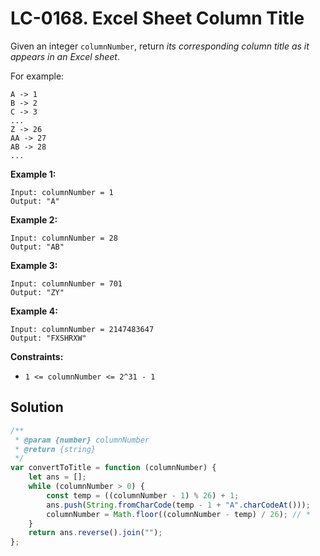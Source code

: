 # LC-0168. Excel Sheet Column Title

Given an integer `columnNumber`, return _its corresponding column title as it appears in an Excel sheet_.

For example:

```
A -> 1
B -> 2
C -> 3
...
Z -> 26
AA -> 27
AB -> 28
...
```

**Example 1:**

```
Input: columnNumber = 1
Output: "A"
```

**Example 2:**

```
Input: columnNumber = 28
Output: "AB"
```

**Example 3:**

```
Input: columnNumber = 701
Output: "ZY"
```

**Example 4:**

```
Input: columnNumber = 2147483647
Output: "FXSHRXW"
```

**Constraints:**

-   `1 <= columnNumber <= 2^31 - 1`

## Solution

```javascript
/**
 * @param {number} columnNumber
 * @return {string}
 */
var convertToTitle = function (columnNumber) {
    let ans = [];
    while (columnNumber > 0) {
        const temp = ((columnNumber - 1) % 26) + 1;
        ans.push(String.fromCharCode(temp - 1 + "A".charCodeAt()));
        columnNumber = Math.floor((columnNumber - temp) / 26); // *
    }
    return ans.reverse().join("");
};
```
